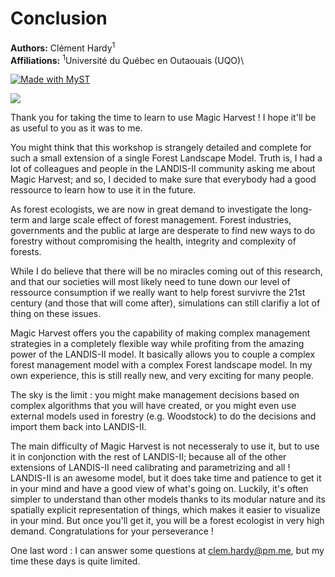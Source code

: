 # Conclusion

**Authors:** Clément Hardy<sup>1</sup> \
**Affiliations:** <sup>1</sup>Université du Québec en Outaouais (UQO)\

[![Made with MyST](https://img.shields.io/badge/made%20with-myst-orange)](https://myst.tools)

![](./images/Slide37.jpg)</br>

Thank you for taking the time to learn to use Magic Harvest ! I hope it'll be as useful to you as it was to me.

You might think that this workshop is strangely detailed and complete for such a small extension of a single Forest Landscape Model. Truth is, I had a lot of colleagues and people in the LANDIS-II community asking me about Magic Harvest; and so, I decided to make sure that everybody had a good ressource to learn how to use it in the future.

As forest ecologists, we are now in great demand to investigate the long-term and large scale effect of forest management. Forest industries, governments and the public at large are desperate to find new ways to do forestry without compromising the health, integrity and complexity of forests.

While I do believe that there will be no miracles coming out of this research, and that our societies will most likely need to tune down our level of ressource consumption if we really want to help forest survivre the 21st century (and those that will come after), simulations can still clarifiy a lot of thing on these issues.

Magic Harvest offers you the capability of making complex management strategies in a completely flexible way while profiting from the amazing power of the LANDIS-II model. It basically allows you to couple a complex forest management model with a complex Forest landscape model. In my own experience, this is still really new, and very exciting for many people.

The sky is the limit : you might make management decisions based on complex algorithms that you will have created, or you might even use external models used in forestry (e.g. Woodstock) to do the decisions and import them back into LANDIS-II.

The main difficulty of Magic Harvest is not necesseraly to use it, but to use it in conjonction with the rest of LANDIS-II; because all of the other extensions of LANDIS-II need calibrating and parametrizing and all ! LANDIS-II is an awesome model, but it does take time and patience to get it in your mind and have a good view of what's going on. Luckily, it's often simpler to understand than other models thanks to its modular nature and its spatially explicit representation of things, which makes it easier to visualize in your mind. But once you'll get it, you will be a forest ecologist in very high demand. Congratulations for your perseverance !

One last word : I can answer some questions at clem.hardy@pm.me, but my time these days is quite limited.




